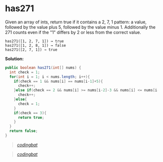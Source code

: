 # has271

Given an array of ints, return true if it contains a 2, 7, 1 pattern: a value, followed by the value plus 5, followed by the value minus 1. Additionally the 271 counts even if the "1" differs by 2 or less from the correct value.

```
has271([1, 2, 7, 1]) → true
has271([1, 2, 8, 1]) → false
has271([2, 7, 1]) → true
```

**Solution:**

```java
public boolean has271(int[] nums) {
  int check = 1;
  for(int i = 1; i < nums.length; i++){
    if(check == 1 && nums[i] == nums[i-1]+5){
      check++;
    }else if(check == 2 && nums[i] >= nums[i-2]-3 && nums[i] <= nums[i-2]+1){
      check++;
    }else{
      check = 1;
    }
    if(check == 3){
      return true;
    }
  }
  return false;
}
```

> _[codingbat](http://codingbat.com/prob/p167430)_

> _[codingbat](http://codingbat.com/prob/p167430)_